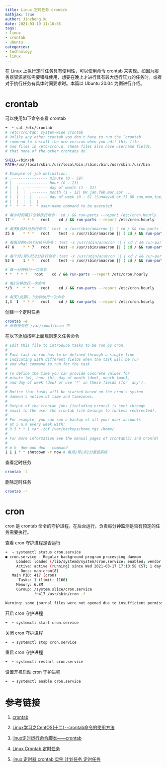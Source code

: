 ```yaml
---
title: Linux 定时任务 crontab
mathjax: true
author: Jinzhong Xu
date: 2021-03-19 11:18:55
tags:
- linux
- crontab
- ubuntu
categories:
- technology
- linux
---
```


在 Linux 上执行定时任务具有便利性，可以使用命令 crontab 来实现。如因为服务器资源紧张需要错峰使用，想要在晚上才进行具有较大运行压力的任务时，或者对于执行任务有具体时间要求时。本篇以 Ubuntu 20.04 为例进行介绍。

<!--more-->

# crontab 

可以使用如下命令查看 crontab

```bash
➜  ~ cat /etc/crontab
# /etc/crontab: system-wide crontab
# Unlike any other crontab you don't have to run the `crontab'
# command to install the new version when you edit this file
# and files in /etc/cron.d. These files also have username fields,
# that none of the other crontabs do.

SHELL=/bin/sh
PATH=/usr/local/sbin:/usr/local/bin:/sbin:/bin:/usr/sbin:/usr/bin

# Example of job definition:
# .---------------- minute (0 - 59)
# |  .------------- hour (0 - 23)
# |  |  .---------- day of month (1 - 31)
# |  |  |  .------- month (1 - 12) OR jan,feb,mar,apr ...
# |  |  |  |  .---- day of week (0 - 6) (Sunday=0 or 7) OR sun,mon,tue,wed,thu,fri,sat
# |  |  |  |  |
# *  *  *  *  * user-name command to be executed

# 每小时的第17分钟执行命令： cd / && run-parts --report /etc/cron.hourly
17 *    * * *   root    cd / && run-parts --report /etc/cron.hourly

# 每天6点25分执行命令： test -x /usr/sbin/anacron || ( cd / && run-parts --report /etc/cron.daily )
25 6    * * *   root    test -x /usr/sbin/anacron || ( cd / && run-parts --report /etc/cron.daily )

# 每周日的6点47分执行命令： test -x /usr/sbin/anacron || ( cd / && run-parts --report /etc/cron.weekly )
47 6    * * 7   root    test -x /usr/sbin/anacron || ( cd / && run-parts --report /etc/cron.weekly )

# 每个月1号6点52分执行命令：test -x /usr/sbin/anacron || ( cd / && run-parts --report /etc/cron.monthly )
52 6    1 * *   root    test -x /usr/sbin/anacron || ( cd / && run-parts --report /etc/cron.monthly )

# 每一分钟执行一次命令
* *  * * *   root    cd / && run-parts --report /etc/cron.hourly

# 每3分钟执行一次命令
*/3  *  * * *   root    cd / && run-parts --report /etc/cron.hourly

# 每天1点第1，3分钟执行一次命令
1,3  1  * * *   root    cd / && run-parts --report /etc/cron.hourly

```

创建一个定时任务

```bash
crontab -e
# 所有任务在 /var/spool/cron 中
```

在以下添加按照上面规则定义任务命令

```bash
# Edit this file to introduce tasks to be run by cron.
#
# Each task to run has to be defined through a single line
# indicating with different fields when the task will be run
# and what command to run for the task
#
# To define the time you can provide concrete values for
# minute (m), hour (h), day of month (dom), month (mon),
# and day of week (dow) or use '*' in these fields (for 'any').
#
# Notice that tasks will be started based on the cron's system
# daemon's notion of time and timezones.
#
# Output of the crontab jobs (including errors) is sent through
# email to the user the crontab file belongs to (unless redirected).
#
# For example, you can run a backup of all your user accounts
# at 5 a.m every week with:
# 0 5 * * 1 tar -zcf /var/backups/home.tgz /home/
#
# For more information see the manual pages of crontab(5) and cron(8)
#
# m h  dom mon dow   command
1 1 1 * * shutdown -r now # 每月1号1点1分重启系统
```

查看定时任务

```bash
crontab -l
```

删除定时任务

```bash
crontab -r
```

# cron

cron 是 crontab 命令的守护进程，在后台运行，负责每分钟监测是否有预定的任务需要执行。

查看 cron 守护进程是否运行

```bash
➜  ~ systemctl status cron.service
● cron.service - Regular background program processing daemon
     Loaded: loaded (/lib/systemd/system/cron.service; enabled; vendor preset: enabled)
     Active: active (running) since Wed 2021-03-17 17:10:58 CST; 1 day 19h ago
       Docs: man:cron(8)
   Main PID: 417 (cron)
      Tasks: 1 (limit: 1160)
     Memory: 6.8M
     CGroup: /system.slice/cron.service
             └─417 /usr/sbin/cron -f

Warning: some journal files were not opened due to insufficient permissions.

```

开启 cron 守护进程

```bash
➜  ~ systemctl start cron.service
```

关闭 cron 守护进程

```bash
➜  ~ systemctl stop cron.service
```

重启 cron 守护进程

```bash
➜  ~ systemctl restart cron.service
```

设置开机启动 cron 守护进程

```bash
➜  ~ systemctl enable cron.service
```

# 参考链接

1. [crontab](https://blog.csdn.net/qq_41755706/article/details/112801266)

2. [Linux学习之CentOS(十二)--crontab命令的使用方法](https://www.cnblogs.com/xiaoluo501395377/archive/2013/04/06/3002602.html)

3. [linux定时运行命令脚本——crontab](https://blog.csdn.net/ithomer/article/details/6817019)

4. [Linux Crontab 定时任务](https://www.runoob.com/w3cnote/linux-crontab-tasks.html)

5. [linux 定时器 crontab 实例 计划任务 定时任务](https://blog.csdn.net/whatday/article/details/106834657)

   

   